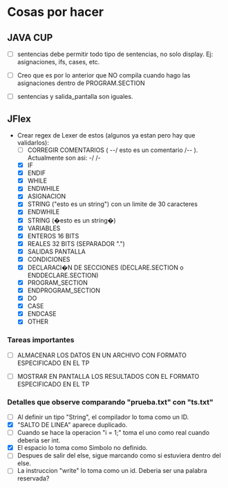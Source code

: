 # Cosas por hacer

## JAVA CUP

- [ ] sentencias debe permitir todo tipo de sentencias, no solo display. Ej: asignaciones, ifs, cases, etc.
- [ ] Creo que es por lo anterior que NO compila cuando hago las asignaciones dentro de PROGRAM.SECTION
- [ ] sentencias y salida_pantalla son iguales.


## JFlex

- Crear regex de Lexer de estos (algunos ya estan pero hay que validarlos):
  - [ ] CORREGIR COMENTARIOS ( --/ esto es un comentario /-- ). Actualmente son asi: -/ /-
  - [X] IF
  - [X] ENDIF
  - [X] WHILE
  - [X] ENDWHILE
  - [X] ASIGNACION
  - [X] STRING ("esto es un string") con un limite de 30 caracteres 
  - [X] ENDWHILE
  - [X] STRING (�esto es un string�)
  - [X] VARIABLES
  - [X] ENTEROS 16 BITS
  - [X] REALES 32 BITS (SEPARADOR ".")
  - [X] SALIDAS PANTALLA
  - [X] CONDICIONES
  - [X] DECLARACI�N DE SECCIONES (DECLARE.SECTION o ENDDECLARE.SECTION)
  - [X] PROGRAM_SECTION
  - [X] ENDPROGRAM_SECTION
  - [X] DO
  - [X] CASE
  - [X] ENDCASE
  - [X] OTHER

### Tareas importantes

  - [ ] ALMACENAR LOS DATOS EN UN ARCHIVO CON FORMATO ESPECIFICADO EN EL TP
  - [ ] MOSTRAR EN PANTALLA LOS RESULTADOS CON EL FORMATO ESPECIFICADO EN EL TP


### Detalles que observe comparando "prueba.txt" con "ts.txt"

- [ ] Al definir un tipo "String", el compilador lo toma como un ID.
- [X] "SALTO DE LINEA" aparece duplicado.
- [ ] Cuando se hace la operacion "i = 1;" toma el uno como real cuando deberia ser int.
- [X] El espacio lo toma como Simbolo no definido.
- [ ] Despues de salir del else, sigue marcando como si estuviera dentro del else.
- [ ] La instruccion "write" lo toma como un id. Deberia ser una palabra reservada?